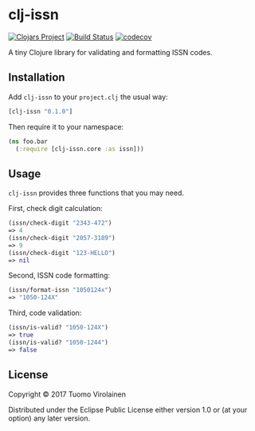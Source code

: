 # clj-issn

[![Clojars Project](https://img.shields.io/clojars/v/clj-issn.svg)](https://clojars.org/clj-issn)
[![Build Status](https://travis-ci.org/tvirolai/clj-issn.svg?branch=master)](https://travis-ci.org/tvirolai/clj-issn)
[![codecov](https://codecov.io/gh/tvirolai/clj-issn/branch/master/graph/badge.svg)](https://codecov.io/gh/tvirolai/clj-issn)

A tiny Clojure library for validating and formatting ISSN codes.

## Installation

Add `clj-issn` to your `project.clj` the usual way:

```clojure
[clj-issn "0.1.0"]
```

Then require it to your namespace:

```clojure
(ns foo.bar
  (:require [clj-issn.core :as issn]))
```

## Usage

`clj-issn` provides three functions that you may need.

First, check digit calculation:

```clojure
(issn/check-digit "2343-472")
=> 4
(issn/check-digit "2057-3189")
=> 9
(issn/check-digit "123-HELLO")
=> nil
```

Second, ISSN code formatting:

```clojure
(issn/format-issn "1050124x")
=> "1050-124X"
```

Third, code validation:

```clojure
(issn/is-valid? "1050-124X")
=> true
(issn/is-valid? "1050-1244")
=> false
```

## License

Copyright © 2017 Tuomo Virolainen

Distributed under the Eclipse Public License either version 1.0 or (at
your option) any later version.
